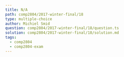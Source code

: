 ```yaml
---
title: N/A
path: comp2804/2017-winter-final/18
type: multiple-choice
author: Michiel Smid
question: comp2804/2017-winter-final/18/question.ts
solution: comp2804/2017-winter-final/18/solution.md
tags:
  - comp2804
  - comp2804-exam
---
```

